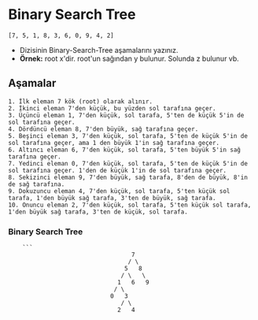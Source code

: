 ﻿# Binary Search Tree
 ```
 [7, 5, 1, 8, 3, 6, 0, 9, 4, 2] 
 ```
- Dizisinin Binary-Search-Tree aşamalarını yazınız.					
- **Örnek:** root x'dir. root'un sağından y bulunur. Solunda z bulunur vb.			

## Aşamalar
```
1. İlk eleman 7 kök (root) olarak alınır.
2. İkinci eleman 7'den küçük, bu yüzden sol tarafına geçer.
3. Üçüncü eleman 1, 7'den küçük, sol tarafa, 5'ten de küçük 5'in de sol tarafına geçer.
4. Dördüncü eleman 8, 7'den büyük, sağ tarafına geçer.
5. Beşinci eleman 3, 7'den küçük, sol tarafa, 5'ten de küçük 5'in de sol tarafına geçer, ama 1 den büyük 1'in sağ tarafına geçer.
6. Altıncı eleman 6, 7'den küçük, sol tarafa, 5'ten büyük 5'in sağ tarafına geçer.
7. Yedinci eleman 0, 7'den küçük, sol tarafa, 5'ten de küçük 5'in de sol tarafına geçer. 1'den de küçük 1'in de sol tarafına geçer.
8. Sekizinci eleman 9, 7'den büyük, sağ tarafa, 8'den de büyük, 8'in de sağ tarafına.
9. Dokuzuncu eleman 4, 7'den küçük, sol tarafa, 5'ten küçük sol tarafa, 1'den büyük sağ tarafa, 3'ten de büyük, sağ tarafa.
10. Onuncu eleman 2, 7'den küçük, sol tarafa, 5'ten küçük sol tarafa, 1'den büyük sağ tarafa, 3'ten de küçük, sol tarafa.
```	

### Binary Search Tree 
		```
								       7  
								      / \
								     5   8
								    / \   \
								   1   6   9 
								  / \   
								 0   3  
								    / \
								   2   4  
```

